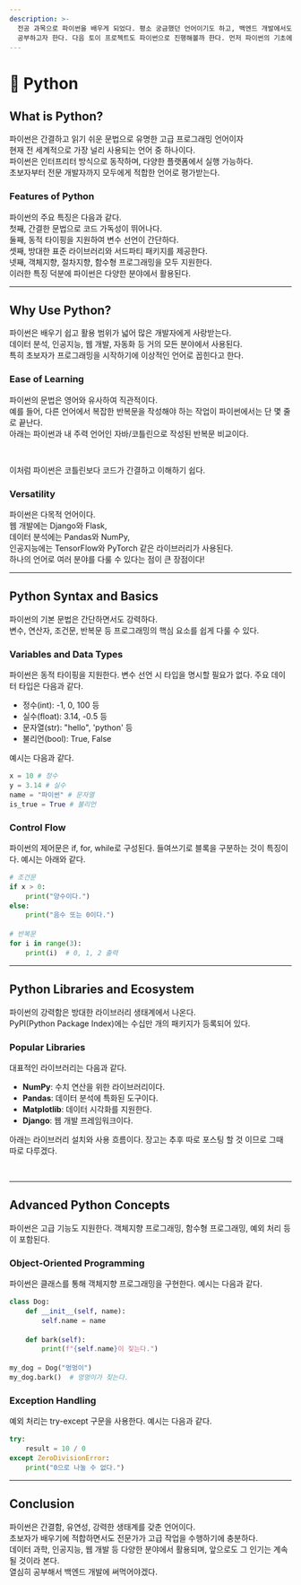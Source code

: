 ```yaml
---
description: >-
  전공 과목으로 파이썬을 배우게 되었다. 평소 궁금했던 언어이기도 하고, 백엔드 개발에서도 꽤 자주 사용되는 만큼 이번 기회를 통해 제대로
  공부하고자 한다. 다음 토이 프로젝트도 파이썬으로 진행해볼까 한다. 먼저 파이썬의 기초에 대해 알아보았다.
---
```


# 🐠 Python

## What is Python?

파이썬은 간결하고 읽기 쉬운 문법으로 유명한 고급 프로그래밍 언어이자\
현재 전 세계적으로 가장 널리 사용되는 언어 중 하나이다. \
파이썬은 인터프리터 방식으로 동작하며, 다양한 플랫폼에서 실행 가능하다. \
초보자부터 전문 개발자까지 모두에게 적합한 언어로 평가받는다.

### Features of Python

파이썬의 주요 특징은 다음과 같다. \
첫째, 간결한 문법으로 코드 가독성이 뛰어나다. \
둘째, 동적 타이핑을 지원하여 변수 선언이 간단하다. \
셋째, 방대한 표준 라이브러리와 서드파티 패키지를 제공한다. \
넷째, 객체지향, 절차지향, 함수형 프로그래밍을 모두 지원한다. \
이러한 특징 덕분에 파이썬은 다양한 분야에서 활용된다.

***

## Why Use Python?

파이썬은 배우기 쉽고 활용 범위가 넓어 많은 개발자에게 사랑받는다. \
데이터 분석, 인공지능, 웹 개발, 자동화 등 거의 모든 분야에서 사용된다. \
특히 초보자가 프로그래밍을 시작하기에 이상적인 언어로 꼽힌다고 한다.

### Ease of Learning

파이썬의 문법은 영어와 유사하여 직관적이다. \
예를 들어, 다른 언어에서 복잡한 반복문을 작성해야 하는 작업이 파이썬에서는 단 몇 줄로 끝난다. \
아래는 파이썬과 내 주력 언어인 자바/코틀린으로 작성된 반복문 비교이다.

<figure><img src="../.gitbook/assets/스크린샷 2025-03-06 오후 8.52.05.png" alt=""><figcaption></figcaption></figure>

이처럼 파이썬은 코틀린보다 코드가 간결하고 이해하기 쉽다.

### Versatility

파이썬은 다목적 언어이다. \
웹 개발에는 Django와 Flask, \
데이터 분석에는 Pandas와 NumPy, \
인공지능에는 TensorFlow와 PyTorch 같은 라이브러리가 사용된다. \
하나의 언어로 여러 분야를 다룰 수 있다는 점이 큰 장점이다!

***

## Python Syntax and Basics

파이썬의 기본 문법은 간단하면서도 강력하다. \
변수, 연산자, 조건문, 반복문 등 프로그래밍의 핵심 요소를 쉽게 다룰 수 있다.

### Variables and Data Types

파이썬은 동적 타이핑을 지원한다. 변수 선언 시 타입을 명시할 필요가 없다. 주요 데이터 타입은 다음과 같다.

* 정수(int): -1, 0, 100 등
* 실수(float): 3.14, -0.5 등
* 문자열(str): "hello", 'python' 등
* 불리언(bool): True, False

예시는 다음과 같다.

```python
x = 10 # 정수 
y = 3.14 # 실수 
name = "파이썬" # 문자열 
is_true = True # 불리언
```

### Control Flow

파이썬의 제어문은 if, for, while로 구성된다. 들여쓰기로 블록을 구분하는 것이 특징이다. 예시는 아래와 같다.

```python
# 조건문
if x > 0:
    print("양수이다.")
else:
    print("음수 또는 0이다.")

# 반복문
for i in range(3):
    print(i)  # 0, 1, 2 출력
```

***

## Python Libraries and Ecosystem

파이썬의 강력함은 방대한 라이브러리 생태계에서 나온다. \
PyPI(Python Package Index)에는 수십만 개의 패키지가 등록되어 있다.

### Popular Libraries

대표적인 라이브러리는 다음과 같다.

* **NumPy**: 수치 연산을 위한 라이브러리이다.
* **Pandas**: 데이터 분석에 특화된 도구이다.
* **Matplotlib**: 데이터 시각화를 지원한다.
* **Django**: 웹 개발 프레임워크이다.

아래는 라이브러리 설치와 사용 흐름이다. 장고는 추후 따로 포스팅 할 것 이므로 그때 따로 다루겠다.

<figure><img src="../.gitbook/assets/스크린샷 2025-03-06 오후 8.48.35.png" alt=""><figcaption></figcaption></figure>

***

## Advanced Python Concepts

파이썬은 고급 기능도 지원한다. 객체지향 프로그래밍, 함수형 프로그래밍, 예외 처리 등이 포함된다.

### Object-Oriented Programming

파이썬은 클래스를 통해 객체지향 프로그래밍을 구현한다. 예시는 다음과 같다.

```python
class Dog:
    def __init__(self, name):
        self.name = name
    
    def bark(self):
        print(f"{self.name}이 짖는다.")

my_dog = Dog("멍멍이")
my_dog.bark()  # 멍멍이가 짖는다.
```

### Exception Handling

예외 처리는 try-except 구문을 사용한다. 예시는 다음과 같다.

```python
try:
    result = 10 / 0
except ZeroDivisionError:
    print("0으로 나눌 수 없다.")
```

***

## Conclusion

파이썬은 간결함, 유연성, 강력한 생태계를 갖춘 언어이다. \
초보자가 배우기에 적합하면서도 전문가가 고급 작업을 수행하기에 충분하다. \
데이터 과학, 인공지능, 웹 개발 등 다양한 분야에서 활용되며, 앞으로도 그 인기는 계속될 것이라 본다.\
열심히 공부해서 백엔드 개발에 써먹어야겠다.&#x20;
